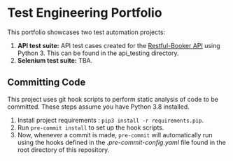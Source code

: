 # Test Engineering Portfolio
This portfolio showcases two test automation projects:
1. **API test suite:** API test cases created for the
[Restful-Booker API](https://restful-booker.herokuapp.com/) using Python 3.
This can be found in the api_testing directory.
2. **Selenium test suite:** TBA.

## Committing Code
This project uses git hook scripts to perform static analysis of code to be committed.
These steps assume you have Python 3.8 installed.
1. Install project requirements : `pip3 install -r requirements.pip`.
2. Run `pre-commit install` to set up the hook scripts.
3. Now, whenever a commit is made, `pre-commit` will automatically run using the hooks 
defined in the _.pre-commit-config.yaml_ file found in the root directory of this repository.
